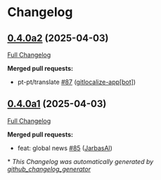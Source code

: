 # Changelog

## [0.4.0a2](https://github.com/OpenVoiceOS/ovos-skill-news/tree/0.4.0a2) (2025-04-03)

[Full Changelog](https://github.com/OpenVoiceOS/ovos-skill-news/compare/0.4.0a1...0.4.0a2)

**Merged pull requests:**

- pt-pt/translate [\#87](https://github.com/OpenVoiceOS/ovos-skill-news/pull/87) ([gitlocalize-app[bot]](https://github.com/apps/gitlocalize-app))

## [0.4.0a1](https://github.com/OpenVoiceOS/ovos-skill-news/tree/0.4.0a1) (2025-04-03)

[Full Changelog](https://github.com/OpenVoiceOS/ovos-skill-news/compare/0.3.1...0.4.0a1)

**Merged pull requests:**

- feat: global news [\#85](https://github.com/OpenVoiceOS/ovos-skill-news/pull/85) ([JarbasAl](https://github.com/JarbasAl))



\* *This Changelog was automatically generated by [github_changelog_generator](https://github.com/github-changelog-generator/github-changelog-generator)*
